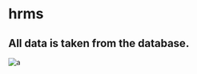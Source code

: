 # hrms
## **All data is taken from the database.**
![a](https://user-images.githubusercontent.com/75138903/118267537-e5631e00-b4c4-11eb-9ef0-098aac8868b7.png)
